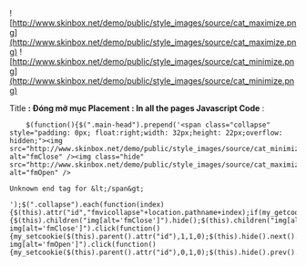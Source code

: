 ![http://www.skinbox.net/demo/public/style_images/source/cat_maximize.png](http://www.skinbox.net/demo/public/style_images/source/cat_maximize.png)
![http://www.skinbox.net/demo/public/style_images/source/cat_minimize.png](http://www.skinbox.net/demo/public/style_images/source/cat_minimize.png)

Title **: Đóng mở mục
Placement : In all the pages
Javascript Code** :

```
    $(function(){$(".main-head").prepend('<span class="collapse" style="padding: 0px; float:right;width: 32px;height: 22px;overflow: hidden;"><img src="http://www.skinbox.net/demo/public/style_images/source/cat_minimize.png" alt="fmClose" /><img class="hide" src="http://www.skinbox.net/demo/public/style_images/source/cat_maximize.png" alt="fmOpen" />

Unknown end tag for &lt;/span&gt;

');$(".collapse").each(function(index){$(this).attr("id","fmvicollapse"+location.pathname+index);if(my_getcookie("fmvicollapse"+location.pathname+index)=="1"){$(this).children("img[alt='fmClose']").hide();$(this).children("img[alt='fmOpen']").show();$(this).parent().next().hide()}});$(".collapse img[alt='fmClose']").click(function(){my_setcookie($(this).parent().attr("id"),1,1,0);$(this).hide().next().show();$(this).parent().parent().next().hide()});$(".collapse img[alt='fmOpen']").click(function(){my_setcookie($(this).parent().attr("id"),0,1,0);$(this).hide().prev().show();$(this).parent().parent().next().show()})});```